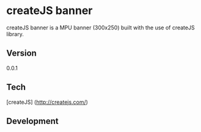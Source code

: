 # createJS banner

createJS banner is a MPU banner (300x250) built with the use of createJS library.

## Version

0.0.1

## Tech

[createJS] (http://createjs.com/)

## Development

